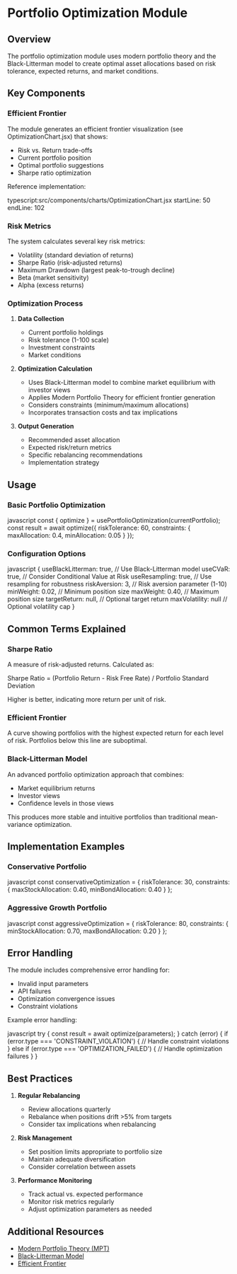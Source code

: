 # Portfolio Optimization Module

## Overview
The portfolio optimization module uses modern portfolio theory and the Black-Litterman model to create optimal asset allocations based on risk tolerance, expected returns, and market conditions.

## Key Components

### Efficient Frontier
The module generates an efficient frontier visualization (see OptimizationChart.jsx) that shows:
- Risk vs. Return trade-offs
- Current portfolio position
- Optimal portfolio suggestions
- Sharpe ratio optimization

Reference implementation: 

typescript:src/components/charts/OptimizationChart.jsx
startLine: 50
endLine: 102


### Risk Metrics
The system calculates several key risk metrics:
- Volatility (standard deviation of returns)
- Sharpe Ratio (risk-adjusted returns)
- Maximum Drawdown (largest peak-to-trough decline)
- Beta (market sensitivity)
- Alpha (excess returns)

### Optimization Process

1. **Data Collection**
   - Current portfolio holdings
   - Risk tolerance (1-100 scale)
   - Investment constraints
   - Market conditions

2. **Optimization Calculation**
   - Uses Black-Litterman model to combine market equilibrium with investor views
   - Applies Modern Portfolio Theory for efficient frontier generation
   - Considers constraints (minimum/maximum allocations)
   - Incorporates transaction costs and tax implications

3. **Output Generation**
   - Recommended asset allocation
   - Expected risk/return metrics
   - Specific rebalancing recommendations
   - Implementation strategy

## Usage

### Basic Portfolio Optimization

javascript
const { optimize } = usePortfolioOptimization(currentPortfolio);
const result = await optimize({
riskTolerance: 60,
constraints: {
maxAllocation: 0.4,
minAllocation: 0.05
}
});


### Configuration Options

javascript
{
useBlackLitterman: true, // Use Black-Litterman model
useCVaR: true, // Consider Conditional Value at Risk
useResampling: true, // Use resampling for robustness
riskAversion: 3, // Risk aversion parameter (1-10)
minWeight: 0.02, // Minimum position size
maxWeight: 0.40, // Maximum position size
targetReturn: null, // Optional target return
maxVolatility: null // Optional volatility cap
}


## Common Terms Explained

### Sharpe Ratio
A measure of risk-adjusted returns. Calculated as:

Sharpe Ratio = (Portfolio Return - Risk Free Rate) / Portfolio Standard Deviation

Higher is better, indicating more return per unit of risk.

### Efficient Frontier
A curve showing portfolios with the highest expected return for each level of risk. Portfolios below this line are suboptimal.

### Black-Litterman Model
An advanced portfolio optimization approach that combines:
- Market equilibrium returns
- Investor views
- Confidence levels in those views

This produces more stable and intuitive portfolios than traditional mean-variance optimization.

## Implementation Examples

### Conservative Portfolio

javascript
const conservativeOptimization = {
riskTolerance: 30,
constraints: {
maxStockAllocation: 0.40,
minBondAllocation: 0.40
}
};


### Aggressive Growth Portfolio

javascript
const aggressiveOptimization = {
riskTolerance: 80,
constraints: {
minStockAllocation: 0.70,
maxBondAllocation: 0.20
}
};


## Error Handling

The module includes comprehensive error handling for:
- Invalid input parameters
- API failures
- Optimization convergence issues
- Constraint violations

Example error handling:

javascript
try {
const result = await optimize(parameters);
} catch (error) {
if (error.type === 'CONSTRAINT_VIOLATION') {
// Handle constraint violations
} else if (error.type === 'OPTIMIZATION_FAILED') {
// Handle optimization failures
}
}


## Best Practices

1. **Regular Rebalancing**
   - Review allocations quarterly
   - Rebalance when positions drift >5% from targets
   - Consider tax implications when rebalancing

2. **Risk Management**
   - Set position limits appropriate to portfolio size
   - Maintain adequate diversification
   - Consider correlation between assets

3. **Performance Monitoring**
   - Track actual vs. expected performance
   - Monitor risk metrics regularly
   - Adjust optimization parameters as needed

## Additional Resources

- [Modern Portfolio Theory (MPT)](https://www.investopedia.com/terms/m/modernportfoliotheory.asp)
- [Black-Litterman Model](https://www.investopedia.com/terms/b/black-litterman_model.asp)
- [Efficient Frontier](https://www.investopedia.com/terms/e/efficientfrontier.asp)
